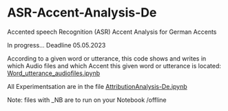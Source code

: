 # ASR-Accent-Analysis-De
Accented speech Recognition  (ASR) Accent Analysis for German Accents

In progress... Deadline 05.05.2023

According to a given word or utterance, this code shows and writes in which Audio files and which Accent this given word or utterance is located: [Word_utterance_audiofiles.ipynb](https://github.com/MohamedMesto/ASR-Accent-Analysis-De/blob/main/Word_utterance_audiofiles.ipynb)

All Experimentsation are in the file  [AttributionAnalysis-De.ipynb](https://github.com/MohamedMesto/ASR-Accent-Analysis-De/blob/main/AttributionAnalysis_De.ipynb)


Note:
files with _NB are to run on your Notebook /offline
